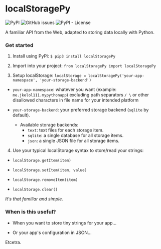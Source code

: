# localStoragePy
![PyPI](https://img.shields.io/pypi/v/localStoragePy.svg?style=flat-square) ![GitHub issues](https://img.shields.io/github/issues-raw/surajmandalcell/PyLocalStorage.svg?style=flat-square) ![PyPI - License](https://img.shields.io/pypi/l/localStoragePy.svg?style=flat-square)

A familiar API from the Web, adapted to storing data locally with Python.

### Get started

1. Install using PyPi: `$ pip3 install localStoragePy`

2. Import into your project: `from localStoragePy import localStoragePy`

3. Setup localStorage: `localStorage = localStoragePy('your-app-namespace', 'your-storage-backend')` 

- `your-app-namespace`: whatever you want (example: `me.jkelol111.mypythonapp`) excluding path separators `/ \` or other disallowed characters in file name for your intended platform

- `your-storage-backend`: your preferred storage backend (`sqlite` by default).
    - Available storage backends:
        - `text`: text files for each storage item.
        - `sqlite`: a single database for all storage items.
        - `json`: a single JSON file for all storage items.

4. Use your typical localStorage syntax to store/read your strings:

- `localStorage.getItem(item)`

- `localStorage.setItem(item, value)`

- `localStorage.removeItem(item)`

- `localStorage.clear()`

*It's that familiar and simple.*

### When is this useful?

- When you want to store tiny strings for your app...

- Or your app's configuration in JSON...

Etcetra.
